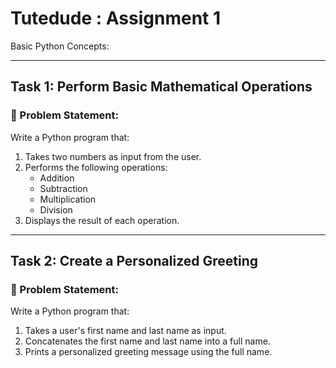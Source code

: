 # Tutedude : Assignment 1

Basic Python Concepts:

---

## Task 1: Perform Basic Mathematical Operations

### 📝 Problem Statement:
Write a Python program that:
1. Takes two numbers as input from the user.
2. Performs the following operations:
   - Addition
   - Subtraction
   - Multiplication
   - Division
3. Displays the result of each operation.

---

## Task 2: Create a Personalized Greeting

### 📝 Problem Statement:
Write a Python program that:
1. Takes a user's first name and last name as input.
2. Concatenates the first name and last name into a full name.
3. Prints a personalized greeting message using the full name.


